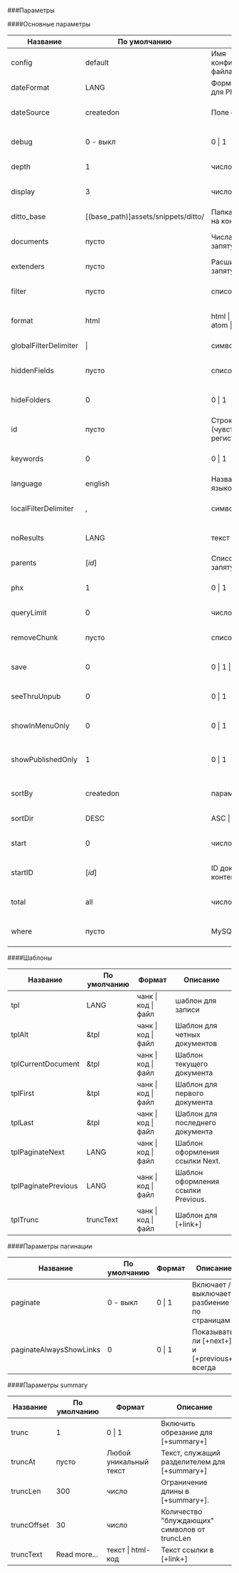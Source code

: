 ###Параметры

####Основные параметры

Название|По умолчанию|Формат|Описание
--------|------------|------|--------
config|default|Имя конфигурационного файла|Загрузка выборочной конфигурации
dateFormat|LANG|Формат времени для PHP|Формат времени
dateSource|createdon|Поле с датой|Источник определяющий значение [+date+]
debug|0 - выкл|0 \| 1|Включить / выключить режим отладки
depth|1|число|Глубина поиска документов
display|3|число \| all|Число отображаемых документов
ditto_base|[(base_path)]assets/snippets/ditto/|Папка со слэшем на конце|Расположение файлов Ditto
documents|пусто|Числа через запятую|Список ID документов для результата
extenders|пусто|Расширения через запятую|Имена расширений
filter|пусто|список фильтров|Фильтр для отсеивания документов
format|html|html \| json \| xml \| atom \| rss|Используемый формат для вывода
globalFilterDelimiter|\||символ|Разделитель правил фильтра
hiddenFields|пусто|список полей|Возвращать необработанные поля
hideFolders|0|0 \| 1|Скрывать документы-контейнеры
id|пусто|Строка (чувствительна к регистру)|Унакальный ID сессии Ditto
keywords|0|0 \| 1|Использование выборки ключевых слов
language|english|Название языкового файла|Язык Ditto
localFilterDelimiter|,|символ|Разделитель параметров фильтра
noResults|LANG|текст \| чанк|Текст выводимый если нет результата
parents|[*id*]|Список ID через запятую|Идентификаторы контейнеров
phx|1|0 \| 1|Использование PHx форматирования
queryLimit|0|число \| 0|Лимит на запрос в базе
removeChunk|пусто|список чанков|Названия вырезаемых чанков
save|0|0 \| 1 \| 2 \| 3|Сохранить результат в плэйсхолдер
seeThruUnpub|0|0 \| 1|Смотреть сквозь неопубликованные документы
showInMenuOnly|0|0 \| 1|Показывать только документы видимые в меню
showPublishedOnly|1|0 \| 1|Показывать только опубликованные документы
sortBy|createdon|параметр|параметр используемый для сортировки
sortDir|DESC|ASC \| DESC|Сортировка документов
start|0|число|Пропуск начальных документов
startID|[*id*]|ID документа-контеинера|Папка, откуда берутся документы
total|all|число \| all|Число возвращаемых документов
where|пусто|MySQL WHERE|Специальное условие для запроса

####Шаблоны

Название|По умолчанию|Формат|Описание
--------|------------|------|--------
tpl|LANG|чанк \| код \| файл|шаблон для записи
tplAlt|&tpl|чанк \| код \| файл|Шаблон для четных документов
tplCurrentDocument|&tpl|чанк \| код \| файл|Шаблон текущего документа
tplFirst|&tpl|чанк \| код \| файл|Шаблон для первого документа
tplLast|&tpl|чанк \| код \| файл|Шаблон для последнего документа
tplPaginateNext|LANG|чанк \| код \| файл|Шаблон оформления ссылки Next.
tplPaginatePrevious|LANG|чанк \| код \| файл|Шаблон оформления ссылки Previous.
tplTrunc|truncText|чанк \| код \| файл|Шаблон для [+link+]

####Параметры пагинации

Название|По умолчанию|Формат|Описание
--------|------------|------|--------
paginate|0 - выкл|0 \| 1|Включает / выключает разбиение по страницам
paginateAlwaysShowLinks|0|0 \| 1|Показывать ли [+next+] и [+previous+] всегда

####Параметры summary

Название|По умолчанию|Формат|Описание
--------|------------|------|--------
trunc|1|0 \| 1|Включить обрезание для [+summary+]
truncAt|пусто|Любой уникальный текст|Текст, служащий разделителем для [+summary+]
truncLen|300|число|Ограничение длины в [+summary+].
truncOffset|30|число|Количество "блуждающих" символов от truncLen
truncText|Read more...|текст \| html-код|Текст ссылки в [+link+]
